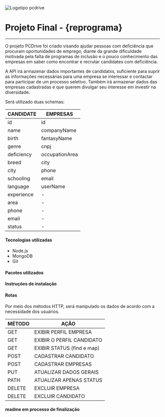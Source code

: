 <img src="IMG/pcdrive1" alt="Logotipo pcdrive">

# Projeto Final - {reprograma}
-----------------------
O projeto PCDrive foi criado visando ajudar pessoas com deficiência que procuram oportunidades de emprego, diante da grande dificuldade motivada pela falta de programas de inclusão e o pouco conhecimento das empresas em saber como encontrar e recrutar candidates com deficiência.

A API irá armazenar dados importantes de candidatxs, suficiente para suprir as informações necessárias para uma empresa se interessar e contactar para participar de um processo seletivo. Também irá armazenar dados das empresas cadastradas e que querem divulgar seu interesse em investir na diversidade.

Será utilizado duas schemas:

| CANDIDATE     | EMPRESAS       |
| ------------- | -------------- |
| id            |  id            |
| name          |  companyName   |
| birth         |  fantasyName   |
| genre         |  cnpj          |
| deficiency    |  occupationArea|
| breed         |  city          |
| city          |  phone         | 
| schooling     |  email         |
| language      |  userName      |
| experience    |      -         |
| area          |      -         |
| phone         |      -         |
| email         |      -         |
| status        |      -         |        

 #### Tecnologias utilizadas
- Node.js
- MongoDB
- Git

#### Pacotes utilizados

#### Instruções de instalação

#### Rotas

Por meio dos métodos HTTP, será manipulado os dados de acordo com a necessidade dos usuários.

| MÉTODO |       AÇÃO                   |
|------- | ---------------------------- |
|GET     | EXIBIR PERFIL EMPRESA        |
|GET     | EXIBIR O PERFIL CANDIDATO    |
|GET     | EXIBIR STATUS (find e map)   |
|POST    | CADASTRAR CANDIDATO          |
|POST    | CADASTRAR EMPRESAS           |
|PUT     | ATUALIZAR DADOS GERAIS       |
|PATH    | ATUALIZAR APENAS STATUS      |
|DELETE  | EXCLUIR EMPRESA              |
|DELETE  | EXCLUIR CANDIDATO            |



#### readme em processo de finalização